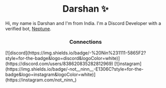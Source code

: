 <h1 align="center">Darshan ✨</h1>

Hi, my name is Darshan and I'm from India. I'm a Discord Developer with a verified bot, [Neptune](https://top.gg/bot/826722489543295006).

<h3 align="center">Connections </h3>
[![discord](https://img.shields.io/badge/-%20Nin%231111-5865F2?style=for-the-badge&logo=discord&logoColor=white)](https://discord.com/users/838620835282812969)
[![instagram](https://img.shields.io/badge/-not__ninn__-E1306C?style=for-the-badge&logo=instagram&logoColor=white)](https://instagram.com/not_ninn_)
